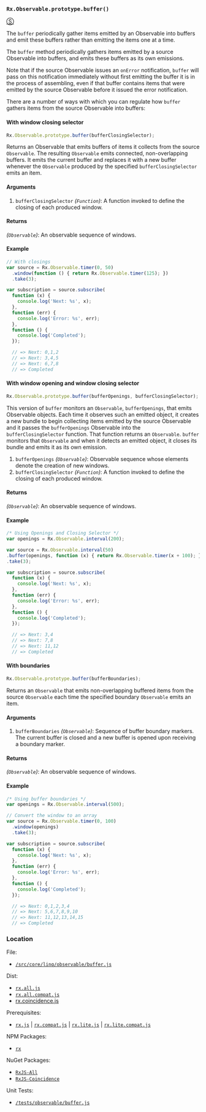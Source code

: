 ### `Rx.Observable.prototype.buffer()`
[&#x24C8;](https://github.com/Reactive-Extensions/RxJS/blob/master/dist/rx.coincidence.js#L572-L585 "View in source")

The `buffer` periodically gather items emitted by an Observable into buffers and emit these buffers rather than emitting the items one at a time.

The `buffer` method periodically gathers items emitted by a source Observable into buffers, and emits these buffers as its own emissions.

Note that if the source Observable issues an `onError` notification, `buffer` will pass on this notification immediately without first emitting the buffer it is in the process of assembling, even if that buffer contains items that were emitted by the source Observable before it issued the error notification.

There are a number of ways with which you can regulate how `buffer` gathers items from the source Observable into buffers:

#### With window closing selector
```js
Rx.Observable.prototype.buffer(bufferClosingSelector);
```

Returns an Observable that emits buffers of items it collects from the source `Observable`. The resulting `Observable` emits connected, non-overlapping buffers. It emits the current buffer and replaces it with a new buffer whenever the `Observable` produced by the specified `bufferClosingSelector` emits an item.

#### Arguments
1. `bufferClosingSelector` *(`Function`)*: A function invoked to define the closing of each produced window.

#### Returns
*(`Observable`)*: An observable sequence of windows.

#### Example
```js
// With closings
var source = Rx.Observable.timer(0, 50)
  .window(function () { return Rx.Observable.timer(125); })
  .take(3);

var subscription = source.subscribe(
  function (x) {
    console.log('Next: %s', x);
  },
  function (err) {
    console.log('Error: %s', err);
  },
  function () {
    console.log('Completed');
  });

  // => Next: 0,1,2
  // => Next: 3,4,5
  // => Next: 6,7,8
  // => Completed
```

#### With window opening and window closing selector
```js
Rx.Observable.prototype.buffer(bufferOpenings, bufferClosingSelector);
```

This version of `buffer` monitors an `Observable`, `bufferOpenings`, that emits Observable objects. Each time it observes such an emitted object, it creates a new bundle to begin collecting items emitted by the source Observable and it passes the `bufferOpenings` Observable into the `bufferClosingSelector` function. That function returns an `Observable`. `buffer` monitors that `Observable` and when it detects an emitted object, it closes its bundle and emits it as its own emission.

1. `bufferOpenings` *(`Observable`)*: Observable sequence whose elements denote the creation of new windows.
2. `bufferClosingSelector` *(`Function`)*: A function invoked to define the closing of each produced window.

#### Returns
*(`Observable`)*: An observable sequence of windows.

#### Example

```js
/* Using Openings and Closing Selector */
var openings = Rx.Observable.interval(200);

var source = Rx.Observable.interval(50)
.buffer(openings, function (x) { return Rx.Observable.timer(x + 100); })
.take(3);

var subscription = source.subscribe(
  function (x) {
    console.log('Next: %s', x);
  },
  function (err) {
    console.log('Error: %s', err);
  },
  function () {
    console.log('Completed');
  });

  // => Next: 3,4
  // => Next: 7,8
  // => Next: 11,12
  // => Completed
  ```

#### With boundaries
```js
Rx.Observable.prototype.buffer(bufferBoundaries);
```

Returns an `Observable` that emits non-overlapping buffered items from the source `Observable` each time the specified boundary `Observable` emits an item.

#### Arguments
1. `bufferBoundaries` *(`Observable`)*: Sequence of buffer boundary markers. The current buffer is closed and a new buffer is opened upon receiving a boundary marker.

#### Returns
*(`Observable`)*: An observable sequence of windows.

#### Example
```js
/* Using buffer boundaries */
var openings = Rx.Observable.interval(500);

// Convert the window to an array
var source = Rx.Observable.timer(0, 100)
  .window(openings)
  .take(3);

var subscription = source.subscribe(
  function (x) {
    console.log('Next: %s', x);
  },
  function (err) {
    console.log('Error: %s', err);
  },
  function () {
    console.log('Completed');
  });

  // => Next: 0,1,2,3,4
  // => Next: 5,6,7,8,9,10
  // => Next: 11,12,13,14,15
  // => Completed
```

### Location

File:
- [`/src/core/linq/observable/buffer.js`](https://github.com/Reactive-Extensions/RxJS/blob/master/src/core/linq/observable/buffer.js)

Dist:
- [`rx.all.js`](https://github.com/Reactive-Extensions/RxJS/blob/master/dist/rx.all.js)
- [`rx.all.compat.js`](https://github.com/Reactive-Extensions/RxJS/blob/master/dist/rx.all.js)
- [rx.coincidence.js](https://github.com/Reactive-Extensions/RxJS/blob/master/dist/rx.coincidence.js)

Prerequisites:
- [`rx.js`](https://github.com/Reactive-Extensions/RxJS/blob/master/dist/rx.js) | [`rx.compat.js`](https://github.com/Reactive-Extensions/RxJS/blob/master/dist/rx.compat.js) | [`rx.lite.js`](https://github.com/Reactive-Extensions/RxJS/blob/master/dist/rx.lite.js) | [`rx.lite.compat.js`](https://github.com/Reactive-Extensions/RxJS/blob/master/dist/rx.lite.compat.js)

NPM Packages:
- [`rx`](https://www.npmjs.org/package/rx)

NuGet Packages:
- [`RxJS-All`](http://www.nuget.org/packages/RxJS-All/)
- [`RxJS-Coincidence`](http://www.nuget.org/packages/RxJS-Coincidence/)

Unit Tests:
- [`/tests/observable/buffer.js`](https://github.com/Reactive-Extensions/RxJS/blob/master/tests/observable/buffer.js)
